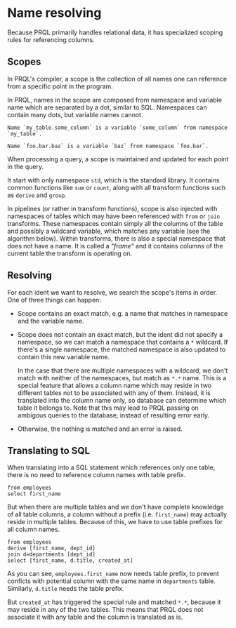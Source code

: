 # Name resolving

Because PRQL primarily handles relational data, it has specialized scoping rules for referencing columns.

## Scopes

In PRQL's compiler, a scope is the collection of all names one can reference from a specific point in the program.

In PRQL, names in the scope are composed from namespace and variable name which are separated by a dot, similar to SQL.
Namespaces can contain many dots, but variable names cannot.

```admonish example
Name `my_table.some_column` is a variable `some_column` from namespace `my_table`.

Name `foo.bar.baz` is a variable `baz` from namespace `foo.bar`.
```

When processing a query, a scope is maintained and updated for each point in the query.

It start with only namespace `std`, which is the standard library.
It contains common functions like `sum` or `count`,
along with all transform functions such as `derive` and `group`.

In pipelines (or rather in transform functions),
scope is also injected with namespaces of tables which may have been referenced with `from` or `join` transforms.
These namespaces contain simply all the columns of the table and possibly a wildcard variable,
which matches any variable (see the algorithm below).
Within transforms, there is also a special namespace that does not have a name.
It is called a _"frame"_ and it contains columns of the current table the transform is operating on.

## Resolving

For each ident we want to resolve, we search the scope's items in order. One of three things can happen:

- Scope contains an exact match, e.g. a name that matches in namespace and the variable name.

- Scope does not contain an exact match,
  but the ident did not specify a namespace, so we can match a namespace that contains a `*` wildcard.
  If there's a single namespace, the matched namespace is also updated to contain this new variable name.

  In the case that there are multiple namespaces with a wildcard,
  we don't match with neither of the namespaces, but match as `*.*` name.
  This is a special feature that allows a column name which may reside in two different tables
  not to be associated with any of them.
  Instead, it is translated into the column name only, so database can determine which table it belongs to.
  Note that this may lead to PRQL passing on ambigous queries to the database, instead of resulting error early.
<!-- TODO @max-sixty to add a reference to roadmap about db cohesion? -->
- Otherwise, the nothing is matched and an error is raised.

## Translating to SQL

When translating into a SQL statement which references only one table,
there is no need to reference column names with table prefix.

```prql
from employees
select first_name
```

But when there are multiple tables and we don't have complete knowledge of all table columns,
a column without a prefix (i.e. `first_name`) may actually reside in multiple tables.
Because of this, we have to use table prefixes for all column names.

```prql
from employees
derive [first_name, dept_id]
join d=departments [dept_id]
select [first_name, d.title, created_at]
```

As you can see, `employees.first_name` now needs table prefix, to prevent conficts with potential column with the same name in `departments` table.
Similarly, `d.title` needs the table prefix.

But `created_at` has triggered the special rule and matched `*.*`,
because it may reside in any of the two tables.
This means that PRQL does not associate it with any table and the column is translated as is.

